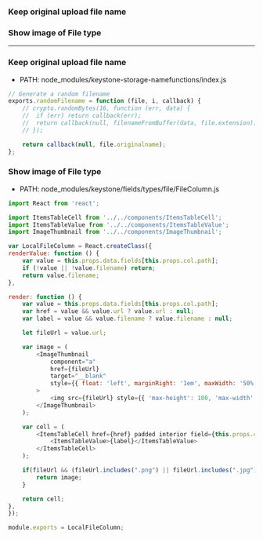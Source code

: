 
### Keep original upload file name
### Show image of File type

-----------------------------------------------------------------


### Keep original upload file name

* PATH: node_modules/keystone-storage-namefunctions/index.js

```js
// Generate a random filename
exports.randomFilename = function (file, i, callback) {
	// crypto.randomBytes(16, function (err, data) {
	// 	if (err) return callback(err);
	// 	return callback(null, filenameFromBuffer(data, file.extension));
	// });

	return callback(null, file.originalname);
};
```
### Show image of File type

* PATH: node_modules/keystone/fields/types/file/FileColumn.js

```js
import React from 'react';

import ItemsTableCell from '../../components/ItemsTableCell';
import ItemsTableValue from '../../components/ItemsTableValue';
import ImageThumbnail from '../../components/ImageThumbnail';

var LocalFileColumn = React.createClass({
renderValue: function () {
	var value = this.props.data.fields[this.props.col.path];
	if (!value || !value.filename) return;
	return value.filename;
},

render: function () {
	var value = this.props.data.fields[this.props.col.path];
	var href = value && value.url ? value.url : null;
	var label = value && value.filename ? value.filename : null;

	let fileUrl = value.url;

	var image = (
		<ImageThumbnail
			component="a"
			href={fileUrl}
			target="__blank"
			style={{ float: 'left', marginRight: '1em', maxWidth: '50%' }}
		>
			<img src={fileUrl} style={{ 'max-height': 100, 'max-width': '100%' }} />
		</ImageThumbnail>
	);

	var cell = (
		<ItemsTableCell href={href} padded interior field={this.props.col.type}>
			<ItemsTableValue>{label}</ItemsTableValue>
		</ItemsTableCell>
	);

	if(fileUrl && (fileUrl.includes(".png") || fileUrl.includes(".jpg") || fileUrl.includes(".jpeg"))){
		return image;
	}

	return cell;
},
});

module.exports = LocalFileColumn;
```
